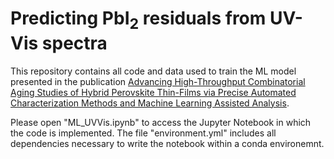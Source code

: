 # Predicting PbI<sub>2</sub> residuals from UV-Vis spectra

This repository contains all code and data used to train the ML model presented in the publication [Advancing High-Throughput Combinatorial Aging Studies of Hybrid Perovskite Thin-Films via Precise Automated Characterization Methods and Machine Learning Assisted Analysis](https://doi.org/10.1039/D3TA07274F).

Please open "ML_UVVis.ipynb" to access the Jupyter Notebook in which the code is implemented. The file "environment.yml" includes all dependencies necessary to write the notebook within a conda environemnt.
